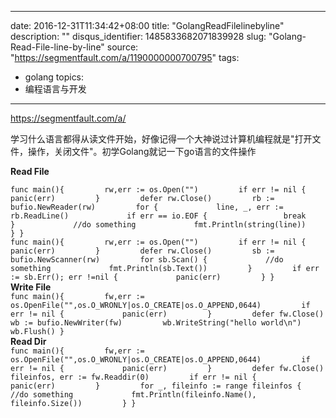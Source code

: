 
---
date: 2016-12-31T11:34:42+08:00
title: "GolangReadFilelinebyline"
description: ""
disqus_identifier: 1485833682071839928
slug: "Golang-Read-File-line-by-line"
source: "https://segmentfault.com/a/1190000000700795"
tags: 
- golang 
topics:
- 编程语言与开发
---

https://segmentfault.com/a/

学习什么语言都得从读文件开始，好像记得一个大神说过计算机编程就是"打开文件，操作，关闭文件"。初学Golang就记一下go语言的文件操作

**Read File**

`func main(){         rw,err := os.Open("")         if err != nil {             panic(err)         }         defer rw.Close()         rb := bufio.NewReader(rw)         for {             line, _, err := rb.ReadLine()             if err == io.EOF {                 break             }             //do something             fmt.Println(string(line))         } }`\
`func main(){         rw,err := os.Open("")         if err != nil {             panic(err)         }         defer rw.Close()         sb := bufio.NewScanner(rw)         for sb.Scan() {             //do something             fmt.Println(sb.Text())         }         if err := sb.Err(); err !=nil {             panic(err)         } }`\
**Write File**\
`func main(){         fw,err := os.OpenFile("",os.O_WRONLY|os.O_CREATE|os.O_APPEND,0644)         if err != nil {             panic(err)         }         defer fw.Close()         wb := bufio.NewWriter(fw)         wb.WriteString("hello world\n")         wb.Flush() }`\
**Read Dir**\
`func main(){         fw,err := os.OpenFile("",os.O_WRONLY|os.O_CREATE|os.O_APPEND,0644)         if err != nil {             panic(err)         }         defer fw.Close()         fileinfos, err := fw.Readdir(0)         if err != nil {             panic(err)         }         for _, fileinfo := range fileinfos {             //do something             fmt.Println(fileinfo.Name(), fileinfo.Size())         } }`

